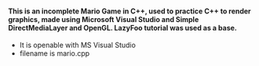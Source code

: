 #### This is an incomplete Mario Game in C++, used to practice C++ to render graphics, made using Microsoft Visual Studio and Simple DirectMediaLayer and OpenGL. LazyFoo tutorial was used as a base.

* It is openable with MS Visual Studio
* filename is mario.cpp
